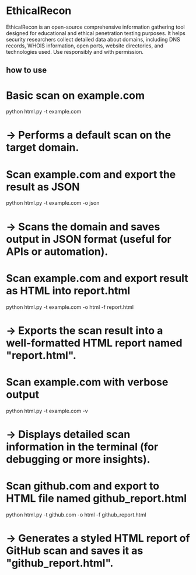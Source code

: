 # EthicalRecon
EthicalRecon is an open-source comprehensive information gathering tool designed for educational and ethical penetration testing purposes. It helps security researchers collect detailed data about domains, including DNS records, WHOIS information, open ports, website directories, and technologies used. Use responsibly and with permission.

how to use 
--------------------
# Basic scan on example.com
python html.py -t example.com
# → Performs a default scan on the target domain.

# Scan example.com and export the result as JSON
python html.py -t example.com -o json
# → Scans the domain and saves output in JSON format (useful for APIs or automation).

# Scan example.com and export result as HTML into report.html
python html.py -t example.com -o html -f report.html
# → Exports the scan result into a well-formatted HTML report named "report.html".

# Scan example.com with verbose output
python html.py -t example.com -v
# → Displays detailed scan information in the terminal (for debugging or more insights).

# Scan github.com and export to HTML file named github_report.html
python html.py -t github.com -o html -f github_report.html
# → Generates a styled HTML report of GitHub scan and saves it as "github_report.html".

